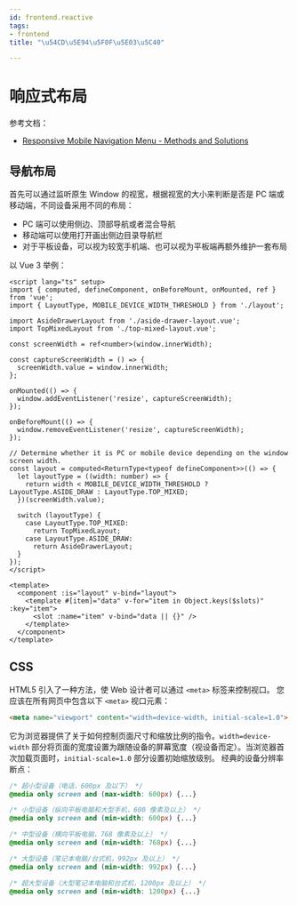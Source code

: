 ```yaml
---
id: frontend.reactive
tags:
- frontend
title: "\u54CD\u5E94\u5F0F\u5E03\u5C40"

---
```



# 响应式布局
参考文档：

- [Responsive Mobile Navigation Menu - Methods and Solutions](https://www.queness.com/post/13093/responsive-mobile-navigation-menumethods-and-solutions)


## 导航布局
首先可以通过监听原生 Window 的视宽，根据视宽的大小来判断是否是 PC 端或移动端，不同设备采用不同的布局：

- PC 端可以使用侧边、顶部导航或者混合导航
- 移动端可以使用打开画出侧边目录导航栏
- 对于平板设备，可以视为较宽手机端、也可以视为平板端再额外维护一套布局

以 Vue 3 举例：
```vue
<script lang="ts" setup>
import { computed, defineComponent, onBeforeMount, onMounted, ref } from 'vue';
import { LayoutType, MOBILE_DEVICE_WIDTH_THRESHOLD } from './layout';

import AsideDrawerLayout from './aside-drawer-layout.vue';
import TopMixedLayout from './top-mixed-layout.vue';

const screenWidth = ref<number>(window.innerWidth);

const captureScreenWidth = () => {
  screenWidth.value = window.innerWidth;
};

onMounted(() => {
  window.addEventListener('resize', captureScreenWidth);
});

onBeforeMount(() => {
  window.removeEventListener('resize', captureScreenWidth);
});

// Determine whether it is PC or mobile device depending on the window screen width.
const layout = computed<ReturnType<typeof defineComponent>>(() => {
  let layoutType = ((width: number) => {
    return width < MOBILE_DEVICE_WIDTH_THRESHOLD ? LayoutType.ASIDE_DRAW : LayoutType.TOP_MIXED;
  })(screenWidth.value);

  switch (layoutType) {
    case LayoutType.TOP_MIXED:
      return TopMixedLayout;
    case LayoutType.ASIDE_DRAW:
      return AsideDrawerLayout;
  }
});
</script>

<template>
  <component :is="layout" v-bind="layout">
    <template #[item]="data" v-for="item in Object.keys($slots)" :key="item">
      <slot :name="item" v-bind="data || {}" />
    </template>
  </component>
</template>
```


## CSS
HTML5 引入了一种方法，使 Web 设计者可以通过 `<meta>` 标签来控制视口。
您应该在所有网页中包含以下 `<meta>` 视口元素：
```html
<meta name="viewport" content="width=device-width, initial-scale=1.0">
```
它为浏览器提供了关于如何控制页面尺寸和缩放比例的指令。`width=device-width` 部分将页面的宽度设置为跟随设备的屏幕宽度（视设备而定）。当浏览器首次加载页面时，`initial-scale=1.0` 部分设置初始缩放级别。
经典的设备分辨率断点：
```css
/* 超小型设备（电话，600px 及以下） */
@media only screen and (max-width: 600px) {...} 

/* 小型设备（纵向平板电脑和大型手机，600 像素及以上） */
@media only screen and (min-width: 600px) {...} 

/* 中型设备（横向平板电脑，768 像素及以上） */
@media only screen and (min-width: 768px) {...} 

/* 大型设备（笔记本电脑/台式机，992px 及以上） */
@media only screen and (min-width: 992px) {...} 

/* 超大型设备（大型笔记本电脑和台式机，1200px 及以上） */
@media only screen and (min-width: 1200px) {...}
```
